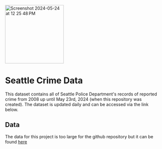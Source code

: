 <img width="192" alt="Screenshot 2024-05-24 at 12 25 48 PM" src="https://github.com/donmarcolaureano/seattle_crime/assets/140132043/76b003f5-3d4e-478a-a21b-488bf0c3c5dd">

# Seattle Crime Data
This dataset contains all of Seattle Police Department's records of reported crime from 2008 up until May 23rd, 2024 (when this repository was created). The dataset is updated daily and can be accessed via the link below.

## Data
The data for this project is too large for the github repository but it can be found <a href="https://data.seattle.gov/Public-Safety/SPD-Crime-Data-2008-Present/tazs-3rd5/about_data"> here </a>
